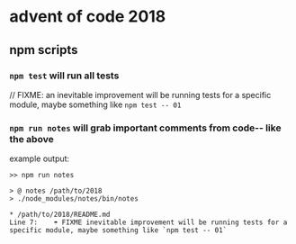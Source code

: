 # advent of code 2018

## npm scripts

### `npm test` will run all tests

// FIXME: an inevitable improvement will be running tests for a specific module, maybe something like `npm test -- 01`

### `npm run notes` will grab important comments from code-- like the above

example output:

```
>> npm run notes

> @ notes /path/to/2018
> ./node_modules/notes/bin/notes

* /path/to/2018/README.md
Line 7:    ☂ FIXME inevitable improvement will be running tests for a specific module, maybe something like `npm test -- 01`
```